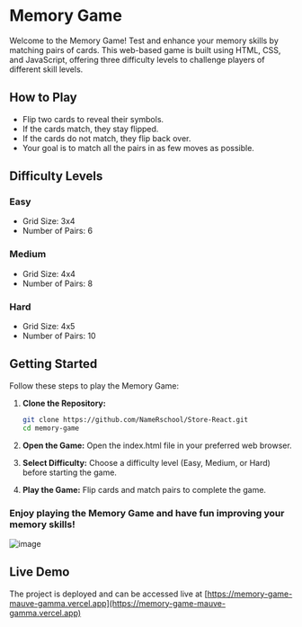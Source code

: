 # Memory Game

Welcome to the Memory Game! Test and enhance your memory skills by matching pairs of cards. This web-based game is built using HTML, CSS, and JavaScript, offering three difficulty levels to challenge players of different skill levels.

## How to Play

- Flip two cards to reveal their symbols.
- If the cards match, they stay flipped.
- If the cards do not match, they flip back over.
- Your goal is to match all the pairs in as few moves as possible.

## Difficulty Levels

### Easy

- Grid Size: 3x4
- Number of Pairs: 6

### Medium

- Grid Size: 4x4
- Number of Pairs: 8

### Hard

- Grid Size: 4x5
- Number of Pairs: 10

## Getting Started

Follow these steps to play the Memory Game:

1. **Clone the Repository:**
   ```bash
   git clone https://github.com/NameRschool/Store-React.git
   cd memory-game
   ```
   
2. **Open the Game:**
    Open the index.html file in your preferred web browser.

3.  **Select Difficulty:**
    Choose a difficulty level (Easy, Medium, or Hard) before starting the game.

4.  **Play the Game:**
    Flip cards and match pairs to complete the game.

### Enjoy playing the Memory Game and have fun improving your memory skills!

![image](https://github.com/MyNameIsYg/Memory-Game/assets/117977974/f3398305-ebe8-41b0-9544-ba300de45e07)

## Live Demo
The project is deployed and can be accessed live at [https://memory-game-mauve-gamma.vercel.app](https://memory-game-mauve-gamma.vercel.app)


